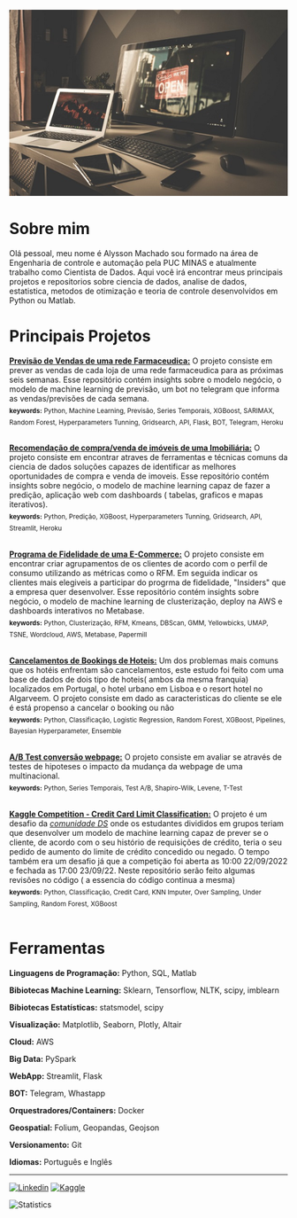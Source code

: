 
[![Image](https://github.com/alyssonvidal/alyssonvidal/blob/main/image.jpg)](https://www.github.com/alyssonvidal/)

# Sobre mim

Olá pessoal, meu nome é Alysson Machado sou formado na área de Engenharia de controle e automação pela PUC MINAS e atualmente trabalho como Cientista de Dados. Aqui você irá encontrar meus principais projetos e repositorios sobre ciencia de dados, analise de dados, estatistica, metodos de otimização e teoria de controle desenvolvidos em Python ou Matlab.<br>

# Principais Projetos

**[Previsão de Vendas de uma rede Farmaceudica:](https://github.com/alyssonvidal/Rossmann-Sales-Forecast#readme)** 
 O projeto consiste em prever as vendas de cada loja de uma rede farmaceudica para as próximas seis semanas. Esse repositório contém insights sobre o modelo negócio, o modelo de machine learning de previsão, um bot no telegram que informa as vendas/previsões de cada semana.<br>
<sub>**keywords:** Python, Machine Learning, Previsão, Series Temporais, XGBoost, SARIMAX, Random Forest, Hyperparameters Tunning, Gridsearch, API, Flask, BOT, Telegram, Heroku </sub><br><br>
 
 
**[Recomendação de compra/venda de imóveis de uma Imobiliária:](https://github.com/alyssonvidal/House-Sales#readme)** 
 O projeto consiste em encontrar atraves de ferramentas e técnicas comuns da ciencia de dados soluções capazes de identificar as melhores oportunidades de compra e venda de imoveis. Esse repositório contém insights sobre negócio, o modelo de machine learning capaz de fazer a predição, aplicação web com dashboards ( tabelas, graficos e mapas iterativos).<br>
 <sub>**keywords:** Python, Predição, XGBoost, Hyperparameters Tunning, Gridsearch, API, Streamlit, Heroku </sub><br><br>

 **[Programa de Fidelidade de uma E-Commerce:](https://github.com/alyssonvidal/E-Commerce-Clusterization#readme)** 
 O projeto consiste em encontrar criar agrupamentos de os clientes de acordo com o perfil de consumo utilizando as métricas como o RFM. Em seguida indicar os clientes mais elegiveis a participar do progrma de fidelidade, "Insiders" que a empresa quer desenvolver. Esse repositório contém insights sobre negócio, o modelo de machine learning de clusterização, deploy na AWS e dashboards interativos no Metabase.<br>
<sub>**keywords:** Python, Clusterização, RFM, Kmeans, DBScan, GMM, Yellowbicks, UMAP, TSNE, Wordcloud, AWS, Metabase, Papermill</sub><br><br>

 **[Cancelamentos de Bookings de Hoteis:](https://github.com/alyssonvidal/Hotel-Booking-Cancelations#readme)** 
 Um dos problemas mais comuns que os hotéis enfrentam são cancelamentos, este estudo foi feito com uma base de dados de dois tipo de hoteis( ambos da mesma franquia) localizados em Portugal, o hotel urbano em Lisboa e o resort hotel no Algarveem. O projeto consiste em dado as caracteristicas do cliente se ele é está propenso a cancelar o booking ou não<br>
<sub>**keywords:** Python, Classificação, Logistic Regression, Random Forest, XGBoost, Pipelines, Bayesian Hyperparameter, Ensemble</sub><br><br>

 **[A/B Test conversão webpage:]( https://github.com/alyssonvidal/webpage_conversion_test_ab)** 
 O projeto consiste em avaliar se através de testes de hipoteses o impacto da mudança da webpage de uma multinacional.<br>
 <sub>**keywords:** Python, Series Temporais, Test A/B, Shapiro-Wilk, Levene, T-Test</sub><br><br>
 
  **[Kaggle Competition - Credit Card Limit Classification:](https://github.com/alyssonvidal/Credit-Card-Limit-Classification)** 
 O projeto é um desafio da *[comunidade DS](https://comunidadeds.com/)* onde os estudantes divididos em grupos teriam que desenvolver um modelo de machine learning capaz de prever se o cliente, de acordo com o seu histório de requisições de crédito, teria o seu pedido de aumento do limite de crédito concedido ou negado. O tempo também era um desafio já que a competição foi aberta as 10:00 22/09/2022 e fechada as 17:00 23/09/22. Neste repositório serão feito algumas revisões no código ( a essencia do código continua a mesma)<br>
 <sub>**keywords:** Python, Classificação, Credit Card, KNN Imputer, Over Sampling, Under Sampling, Random Forest, XGBoost</sub><br><br>

# Ferramentas

**Linguagens de Programação:** Python, SQL, Matlab

**Bibiotecas Machine Learning:** Sklearn, Tensorflow, NLTK, scipy, imblearn

**Bibiotecas Estatísticas:** statsmodel, scipy

**Visualização:** Matplotlib, Seaborn, Plotly, Altair

**Cloud:** AWS

**Big Data:** PySpark

**WebApp:** Streamlit, Flask

**BOT:** Telegram, Whastapp 

**Orquestradores/Containers:** Docker

**Geospatial:** Folium, Geopandas, Geojson

**Versionamento:** Git

**Idiomas:** Português e Inglês
 
 ***
 
[![Linkedin](https://img.shields.io/badge/LinkedIn-0077B5?style=for-the-badge&logo=linkedin&logoColor=white)](https://www.linkedin.com/in/alyssonmach/)
[![Kaggle](https://img.shields.io/badge/Kaggle-20BEFF?style=for-the-badge&logo=Kaggle&logoColor=white)](https://www.kaggle.com/alyssonvidal/)


![Statistics](https://github-readme-stats.vercel.app/api?username=alyssonvidal&count_private=true)

